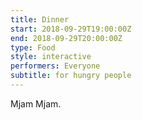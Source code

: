```yaml
---
title: Dinner
start: 2018-09-29T19:00:00Z
end: 2018-09-29T20:00:00Z
type: Food
style: interactive
performers: Everyone
subtitle: for hungry people
---
```

Mjam Mjam.
